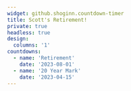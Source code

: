 ```yaml
---
widget: github.shoginn.countdown-timer
title: Scott's Retirement!
private: true
headless: true
design:
  columns: '1'
countdowns:
  - name: 'Retirement'
    date: '2023-08-01'
  - name: '20 Year Mark'
    date: '2023-04-15'
---
```

